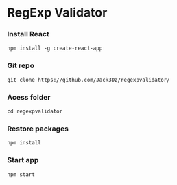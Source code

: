 <h1>RegExp Validator</h1>

<h3>Install React</h3>
<code>npm install -g create-react-app</code>

<h3>Git repo</h3>
<code>git clone https://github.com/Jack3Dz/regexpvalidator/</code>

<h3>Acess folder</h3>
<code>cd regexpvalidator </code> 

<h3>Restore packages</h3> 
<code>npm install</code>

<h3>Start app</h3> 
<code>npm start</code>
